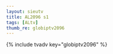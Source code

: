```yaml
--- 
layout: sieutv
title: AL2096 s1
tags: [ALtv]
thumb_re: globiptv2096
---
```

{% include tvadv key="globiptv2096" %} 
